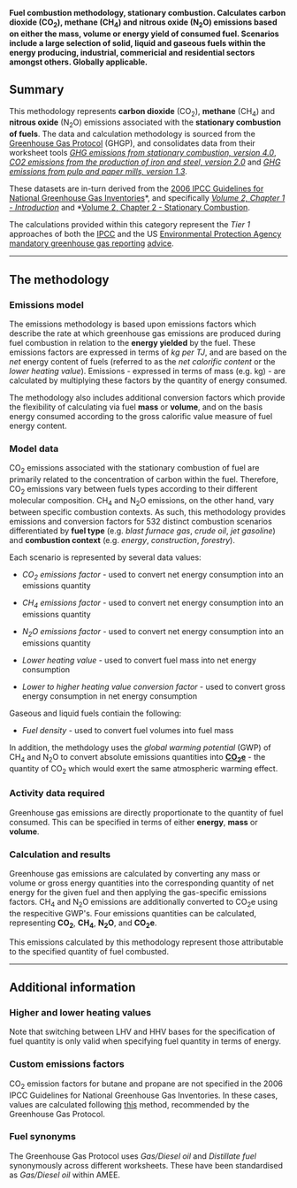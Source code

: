 **Fuel combustion methodology, stationary combustion. Calculates carbon
dioxide (CO<sub>2</sub>), methane (CH<sub>4</sub>) and nitrous oxide (N<sub>2</sub>O)
emissions based on either the mass, volume or energy yield of consumed
fuel. Scenarios include a large selection of solid, liquid and gaseous
fuels within the energy producing, industrial, commericial and
residential sectors amongst others. Globally applicable.**

## Summary

This methodology represents **carbon dioxide** (CO<sub>2</sub>), **methane**
(CH<sub>4</sub>) and **nitrous oxide** (N<sub>2</sub>O) emissions associated with the
**stationary combustion of fuels**. The data and calculation methodology
is sourced from the [Greenhouse Gas Protocol](Greenhouse_Gas_Protocol)
(GHGP), and consolidates data from their worksheet tools *[GHG emissions
from stationary combustion,
version 4.0](http://www.ghgprotocol.org/downloads/calcs/Stationary_combustion_tool_\(Version4\).xls)*,
*[CO2 emissions from the production of iron and steel,
version 2.0](http://www.ghgprotocol.org/downloads/calcs/Iron%20and%20Steel.xls)*
and *[GHG emissions from pulp and paper mills,
version 1.3](http://www.ghgprotocol.org/downloads/calcs/March%206%202009%20revised%20-%20P&P%20Spreadsheet%20Version%201.3.xls)*.

These datasets are in-turn derived from the [2006 IPCC Guidelines for
National Greenhouse Gas
Inventories](http://www.ipcc-nggip.iges.or.jp/public/2006gl/index.html)*,
and specifically *[Volume 2, Chapter 1 -
Introduction](http://www.ipcc-nggip.iges.or.jp/public/2006gl/pdf/2_Volume2/V2_1_Ch1_Introduction.pdf)*
and *[Volume 2, Chapter 2 - Stationary
Combustion](http://www.ipcc-nggip.iges.or.jp/public/2006gl/pdf/2_Volume2/V2_2_Ch2_Stationary_Combustion.pdf).

The calculations provided within this category represent the *Tier 1*
approaches of both the [IPCC](IPCC) and the US [Environmental Protection
Agency mandatory greenhouse gas reporting](EPA_GHG_Mandatory_Ruling)
[advice](http://www.epa.gov/climatechange/emissions/archived/ghg_tsd.html).

-----

## The methodology

### Emissions model

The emissions methodology is based upon emissions factors which describe
the rate at which greenhouse gas emissions are produced during fuel
combustion in relation to the **energy yielded** by the fuel. These
emissions factors are expressed in terms of *kg per TJ*, and are based
on the *net* energy content of fuels (referred to as the *net calorific
content* or the *lower heating value*). Emissions - expressed in terms
of mass (e.g. kg) - are calculated by multiplying these factors by the
quantity of energy consumed.

The methodology also includes additional conversion factors which
provide the flexibility of calculating via fuel **mass** or **volume**,
and on the basis energy consumed according to the gross calorific value
measure of fuel energy content.

### Model data

CO<sub>2</sub> emissions associated with the stationary combustion of fuel are
primarily related to the concentration of carbon within the fuel.
Therefore, CO<sub>2</sub> emissions vary between fuels types according to their
different molecular composition. CH<sub>4</sub> and N<sub>2</sub>O emissions, on the
other hand, vary between specific combustion contexts. As such, this
methodology provides emissions and conversion factors for 532 distinct
combustion scenarios differentiated by **fuel type** (e.g. *blast
furnace gas*, *crude oil*, *jet gasoline*) and **combustion context**
(e.g. *energy*, *construction*, *forestry*).

Each scenario is represented by several data values:

  - *CO<sub>2</sub> emissions factor* - used to convert net energy consumption
    into an emissions quantity

<!-- end list -->

  - *CH<sub>4</sub> emissions factor* - used to convert net energy consumption
    into an emissions quantity

<!-- end list -->

  - *N<sub>2</sub>O emissions factor* - used to convert net energy consumption
    into an emissions quantity

<!-- end list -->

  - *Lower heating value* - used to convert fuel mass into net energy
    consumption

<!-- end list -->

  - *Lower to higher heating value conversion factor* - used to convert
    gross energy consumption in net energy consumption

Gaseous and liquid fuels contiain the following:

  - *Fuel density* - used to convert fuel volumes into fuel mass

In addition, the methdology uses the *global warming potential* (GWP) of
CH<sub>4</sub> and N<sub>2</sub>O to convert absolute emissions quantities into
**[CO<sub>2</sub>e](Greenhouse_gases_Global_warming_potentials)** - the
quantity of CO<sub>2</sub> which would exert the same atmospheric warming
effect.

### Activity data required

Greenhouse gas emissions are directly proportionate to the quantity of
fuel consumed. This can be specified in terms of either **energy**,
**mass** or **volume**.

### Calculation and results

Greenhouse gas emissions are calculated by converting any mass or volume
or gross energy quantities into the corresponding quantity of net energy
for the given fuel and then applying the gas-specific emissions factors.
CH<sub>4</sub> and N<sub>2</sub>O emissions are additionally converted to CO<sub>2</sub>e
using the respecitive GWP's. Four emissions quantities can be
calculated, representing **CO<sub>2</sub>**, **CH<sub>4</sub>**, **N<sub>2</sub>O**, and
**CO<sub>2</sub>e**.

This emissions calculated by this methodology represent those
attributable to the specified quantity of fuel combusted.

-----

## Additional information

### Higher and lower heating values

Note that switching between LHV and HHV bases for the specification of
fuel quantity is only valid when specifying fuel quantity in terms of
energy.

### Custom emissions factors

CO<sub>2</sub> emission factors for butane and propane are not specified in the
2006 IPCC Guidelines for National Greenhouse Gas Inventories. In these
cases, values are calculated following [this](Custom_emissions_factors)
method, recommended by the Greenhouse Gas Protocol.

### Fuel synonyms

The Greenhouse Gas Protocol uses *Gas/Diesel oil* and *Distillate fuel*
synonymously across different worksheets. These have been standardised
as *Gas/Diesel oil* within AMEE.
